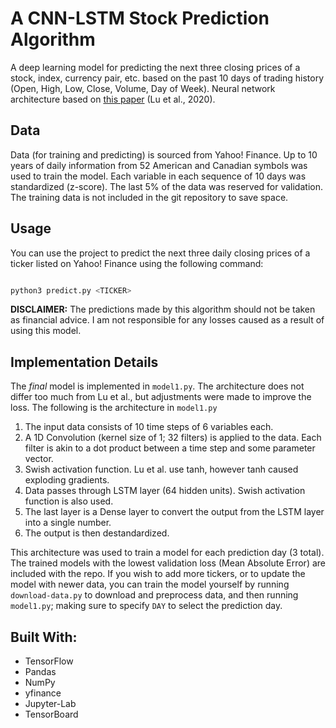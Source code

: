 # A CNN-LSTM Stock Prediction Algorithm

A deep learning model for predicting the next three closing prices of a stock, index, currency pair, etc. based on the past 10 days of trading history
(Open, High, Low, Close, Volume, Day of Week). Neural network architecture based on [this paper](https://doi.org/10.1155/2020/6622927) (Lu et al., 2020).


## Data

Data (for training and predicting) is sourced from Yahoo! Finance. Up to 10 years of daily information from 52 American and Canadian symbols was used to train the model. Each variable in each sequence of
10 days was standardized (z-score). The last 5% of the data was reserved for validation. The training data is not included in the git repository to save space. 


## Usage

You can use the project to predict the next three daily closing prices of a ticker listed on Yahoo! Finance using the following command:

```bash

python3 predict.py <TICKER>

```

**DISCLAIMER:** The predictions made by this algorithm should not be taken as financial advice. I am not responsible for any losses caused
as a result of using this model.


## Implementation Details

The *final* model is implemented in `model1.py`. The architecture does not differ too much from Lu et al., but adjustments were made to improve the loss.
The following is the architecture in `model1.py`

 1. The input data consists of 10 time steps of 6 variables each.
 2. A 1D Convolution (kernel size of 1; 32 filters) is applied to the data. Each filter is akin to a dot product between a time step and some parameter vector.
 3. Swish activation function. Lu et al. use tanh, however tanh caused exploding gradients.
 4. Data passes through LSTM layer (64 hidden units). Swish activation function is also used.
 5. The last layer is a Dense layer to convert the output from the LSTM layer into a single number.
 6. The output is then destandardized.

This architecture was used to train a model for each prediction day (3 total). The trained models with the lowest validation loss (Mean Absolute Error) are included with the repo.
If you wish to add more tickers, or to update the model with newer data, you can train the model yourself by running `download-data.py` to download and preprocess data, and then running `model1.py`; making sure to specify `DAY` to select the prediction day.


## Built With:

 * TensorFlow
 * Pandas
 * NumPy
 * yfinance
 * Jupyter-Lab
 * TensorBoard


